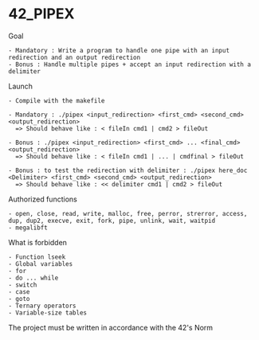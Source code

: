 # 42_PIPEX

Goal

    - Mandatory : Write a program to handle one pipe with an input redirection and an output redirection
    - Bonus : Handle multiple pipes + accept an input redirection with a delimiter
    
Launch

    - Compile with the makefile
    
    - Mandatory : ./pipex <input_redirection> <first_cmd> <second_cmd> <output_redirection>
      => Should behave like : < fileIn cmd1 | cmd2 > fileOut

    - Bonus : ./pipex <input_redirection> <first_cmd> ... <final_cmd> <output_redirection>
      => Should behave like : < fileIn cmd1 | ... | cmdfinal > fileOut 

    - Bonus : to test the redirection with delimiter : ./pipex here_doc <Delimiter> <first_cmd> <second_cmd> <output_redirection>
      => Should behave like : << delimiter cmd1 | cmd2 > fileOut

Authorized functions

    - open, close, read, write, malloc, free, perror, strerror, access, dup, dup2, execve, exit, fork, pipe, unlink, wait, waitpid
    - megalibft

What is forbidden

    - Function lseek
    - Global variables
    - for
    - do ... while
    - switch
    - case
    - goto
    - Ternary operators
    - Variable-size tables

The project must be written in accordance with the 42's Norm
